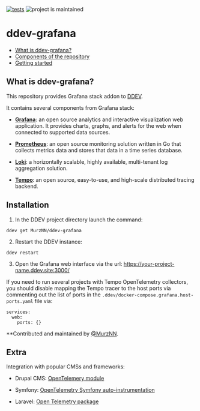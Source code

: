 [![tests](https://github.com/MurzNN/ddev-grafana/actions/workflows/tests.yml/badge.svg)](https://github.com/MurzNN/ddev-grafana/actions/workflows/tests.yml)
![project is maintained](https://img.shields.io/maintenance/yes/2024.svg)

# ddev-grafana <!-- omit in toc -->

* [What is ddev-grafana?](#what-is-ddev-grafana)
* [Components of the repository](#components-of-the-repository)
* [Getting started](#getting-started)

## What is ddev-grafana?

This repository provides Grafana stack addon to
[DDEV](https://ddev.readthedocs.io).

It contains several components from Grafana stack:

- **[Grafana](https://grafana.com/grafana/)**: an open source analytics and
  interactive visualization web application. It provides charts, graphs, and
  alerts for the web when connected to supported data sources.

- **[Prometheus](https://prometheus.io/)**: an open source monitoring solution
  written in Go that collects metrics data and stores that data in a time series
  database.

- **[Loki](https://grafana.com/logs/)**: a horizontally scalable, highly
  available, multi-tenant log aggregation solution.

- **[Tempo](https://grafana.com/traces/)**: an open source, easy-to-use, and
  high-scale distributed tracing backend.

## Installation

1. In the DDEV project directory launch the command:
```
ddev get MurzNN/ddev-grafana
```
2. Restart the DDEV instance:
```
ddev restart
```
3. Open the Grafana web interface via the url:
   https://your-project-name.ddev.site:3000/

If you need to run several projects with Tempo OpenTelemetry collectors, you
should disable mapping the Tempo tracer to the host ports via commenting out the
list of ports in the `.ddev/docker-compose.grafana.host-ports.yaml` file via:
```
services:
  web:
    ports: {}
```

**Contributed and maintained by [@MurzNN](https://github.com/MurzNN).

## Extra

Integration with popular CMSs and frameworks:

- Drupal CMS: [OpenTelemery
  module](https://www.drupal.org/project/opentelemetry)

- Symfony: [OpenTelemetry Symfony
  auto-instrumentation](https://github.com/opentelemetry-php/contrib-auto-symfony)

- Laravel: [Open Telemetry
  package](https://github.com/spatie/laravel-open-telemetry)
